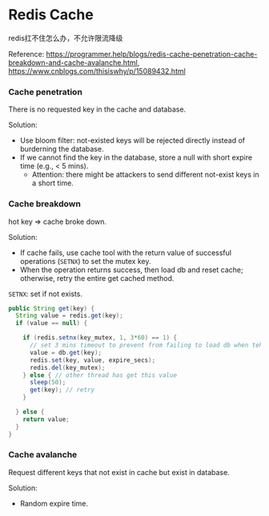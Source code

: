 # Redis Cache

redis扛不住怎么办，不允许限流降级

 Reference: https://programmer.help/blogs/redis-cache-penetration-cache-breakdown-and-cache-avalanche.html, https://www.cnblogs.com/thisiswhy/p/15089432.html



### Cache penetration

There is no requested key in the cache and database.

Solution:

- Use bloom filter: not-existed keys will be rejected directly instead of burderning the database. 
- If we cannot find the key in the database, store a null with short expire time (e.g., < 5 mins).
  - Attention: there might be attackers to send different not-exist keys in a short time.



### Cache breakdown

hot key => cache broke down.

Solution:

- If cache fails, use cache tool with the return value of successful operations (`SETNX`) to set the mutex key.
- When the operation returns success, then load db and reset cache; otherwise, retry the entire get cached method.



`SETNX`: set if not exists. 

```java
public String get(key) {
  String value = redis.get(key);
  if (value == null) {

    if (redis.setnx(key_mutex, 1, 3*60) == 1) { 
      // set 3 mins timeout to prevent from failing to load db when teh del op fails
      value = db.get(key);
      redis.set(key, value, expire_secs);
      redis.del(key_mutex);
    } else { // other thread has get this value
      sleep(50);
      get(key); // retry
    }

  } else {
    return value;
  }
}
```





### Cache avalanche 

Request different keys that not exist in cache but exist in database.

Solution:

- Random expire time.





